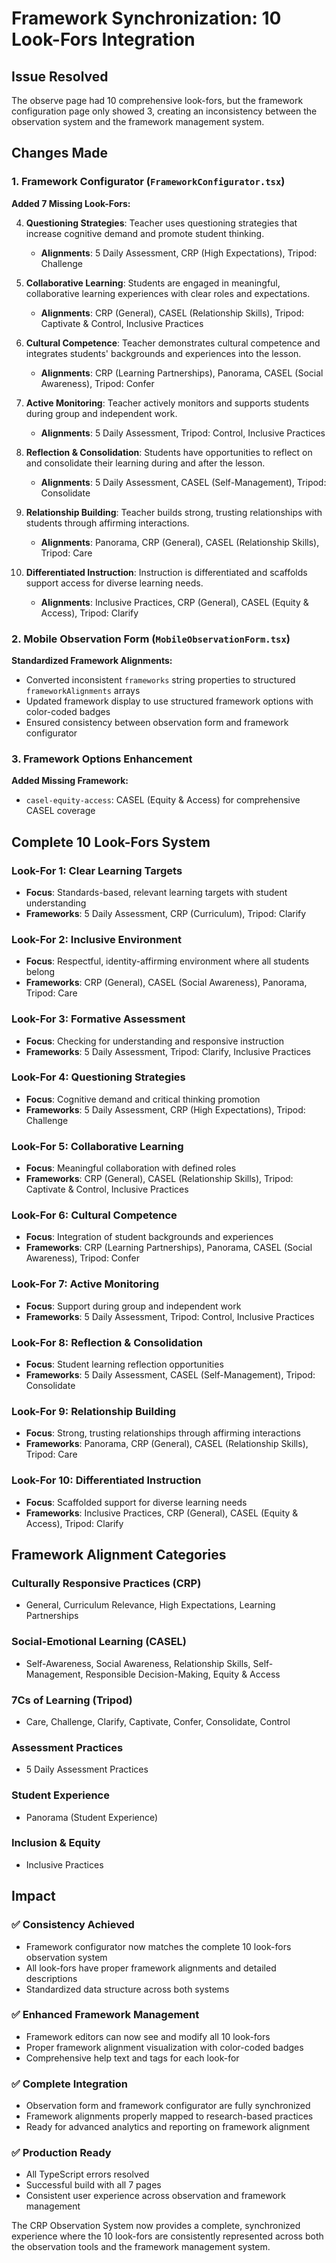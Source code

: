 # Framework Synchronization: 10 Look-Fors Integration

## Issue Resolved

The observe page had 10 comprehensive look-fors, but the framework configuration page only showed 3, creating an inconsistency between the observation system and the framework management system.

## Changes Made

### 1. Framework Configurator (`FrameworkConfigurator.tsx`)

**Added 7 Missing Look-Fors:**

4. **Questioning Strategies**: Teacher uses questioning strategies that increase cognitive demand and promote student thinking.
   - **Alignments**: 5 Daily Assessment, CRP (High Expectations), Tripod: Challenge

5. **Collaborative Learning**: Students are engaged in meaningful, collaborative learning experiences with clear roles and expectations.
   - **Alignments**: CRP (General), CASEL (Relationship Skills), Tripod: Captivate & Control, Inclusive Practices

6. **Cultural Competence**: Teacher demonstrates cultural competence and integrates students' backgrounds and experiences into the lesson.
   - **Alignments**: CRP (Learning Partnerships), Panorama, CASEL (Social Awareness), Tripod: Confer

7. **Active Monitoring**: Teacher actively monitors and supports students during group and independent work.
   - **Alignments**: 5 Daily Assessment, Tripod: Control, Inclusive Practices

8. **Reflection & Consolidation**: Students have opportunities to reflect on and consolidate their learning during and after the lesson.
   - **Alignments**: 5 Daily Assessment, CASEL (Self-Management), Tripod: Consolidate

9. **Relationship Building**: Teacher builds strong, trusting relationships with students through affirming interactions.
   - **Alignments**: Panorama, CRP (General), CASEL (Relationship Skills), Tripod: Care

10. **Differentiated Instruction**: Instruction is differentiated and scaffolds support access for diverse learning needs.
    - **Alignments**: Inclusive Practices, CRP (General), CASEL (Equity & Access), Tripod: Clarify

### 2. Mobile Observation Form (`MobileObservationForm.tsx`)

**Standardized Framework Alignments:**
- Converted inconsistent `frameworks` string properties to structured `frameworkAlignments` arrays
- Updated framework display to use structured framework options with color-coded badges
- Ensured consistency between observation form and framework configurator

### 3. Framework Options Enhancement

**Added Missing Framework:**
- `casel-equity-access`: CASEL (Equity & Access) for comprehensive CASEL coverage

## Complete 10 Look-Fors System

### Look-For 1: Clear Learning Targets
- **Focus**: Standards-based, relevant learning targets with student understanding
- **Frameworks**: 5 Daily Assessment, CRP (Curriculum), Tripod: Clarify

### Look-For 2: Inclusive Environment  
- **Focus**: Respectful, identity-affirming environment where all students belong
- **Frameworks**: CRP (General), CASEL (Social Awareness), Panorama, Tripod: Care

### Look-For 3: Formative Assessment
- **Focus**: Checking for understanding and responsive instruction
- **Frameworks**: 5 Daily Assessment, Tripod: Clarify, Inclusive Practices

### Look-For 4: Questioning Strategies
- **Focus**: Cognitive demand and critical thinking promotion
- **Frameworks**: 5 Daily Assessment, CRP (High Expectations), Tripod: Challenge

### Look-For 5: Collaborative Learning
- **Focus**: Meaningful collaboration with defined roles
- **Frameworks**: CRP (General), CASEL (Relationship Skills), Tripod: Captivate & Control, Inclusive Practices

### Look-For 6: Cultural Competence
- **Focus**: Integration of student backgrounds and experiences
- **Frameworks**: CRP (Learning Partnerships), Panorama, CASEL (Social Awareness), Tripod: Confer

### Look-For 7: Active Monitoring
- **Focus**: Support during group and independent work
- **Frameworks**: 5 Daily Assessment, Tripod: Control, Inclusive Practices

### Look-For 8: Reflection & Consolidation
- **Focus**: Student learning reflection opportunities
- **Frameworks**: 5 Daily Assessment, CASEL (Self-Management), Tripod: Consolidate

### Look-For 9: Relationship Building
- **Focus**: Strong, trusting relationships through affirming interactions
- **Frameworks**: Panorama, CRP (General), CASEL (Relationship Skills), Tripod: Care

### Look-For 10: Differentiated Instruction
- **Focus**: Scaffolded support for diverse learning needs
- **Frameworks**: Inclusive Practices, CRP (General), CASEL (Equity & Access), Tripod: Clarify

## Framework Alignment Categories

### Culturally Responsive Practices (CRP)
- General, Curriculum Relevance, High Expectations, Learning Partnerships

### Social-Emotional Learning (CASEL)
- Self-Awareness, Social Awareness, Relationship Skills, Self-Management, Responsible Decision-Making, Equity & Access

### 7Cs of Learning (Tripod)
- Care, Challenge, Clarify, Captivate, Confer, Consolidate, Control

### Assessment Practices
- 5 Daily Assessment Practices

### Student Experience
- Panorama (Student Experience)

### Inclusion & Equity
- Inclusive Practices

## Impact

### ✅ Consistency Achieved
- Framework configurator now matches the complete 10 look-fors observation system
- All look-fors have proper framework alignments and detailed descriptions
- Standardized data structure across both systems

### ✅ Enhanced Framework Management
- Framework editors can now see and modify all 10 look-fors
- Proper framework alignment visualization with color-coded badges  
- Comprehensive help text and tags for each look-for

### ✅ Complete Integration
- Observation form and framework configurator are fully synchronized
- Framework alignments properly mapped to research-based practices
- Ready for advanced analytics and reporting on framework alignment

### ✅ Production Ready
- All TypeScript errors resolved
- Successful build with all 7 pages
- Consistent user experience across observation and framework management

The CRP Observation System now provides a complete, synchronized experience where the 10 look-fors are consistently represented across both the observation tools and the framework management system.
